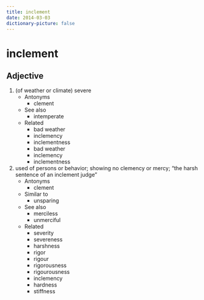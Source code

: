 ```yaml
---
title: inclement
date: 2014-03-03
dictionary-picture: false
---
```


# inclement


## Adjective

1. (of weather or climate) severe
	- Antonyms
		- clement
	- See also
		- intemperate
	- Related
		- bad weather
		- inclemency
		- inclementness
		- bad weather
		- inclemency
		- inclementness
2. used of persons or behavior; showing no clemency or mercy; “the harsh sentence of an inclement judge”
	- Antonyms
		- clement
	- Similar to
		- unsparing
	- See also
		- merciless
		- unmerciful
	- Related
		- severity
		- severeness
		- harshness
		- rigor
		- rigour
		- rigorousness
		- rigourousness
		- inclemency
		- hardness
		- stiffness
